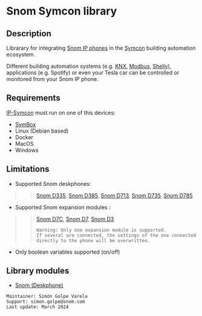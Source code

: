 # Snom Symcon library
## Description
Librarary for integrating [Snom IP phones](https://www.snom.com/en/products/) in the [Symcon](https://www.symcon.de/en/product/) building automation ecosystem.

Different building automation systems (e.g. [KNX](https://www.knx.org/knx-en/for-your-home/benefits/end-customers/), [Modbus](https://modbus.org/about_us.php), [Shelly](https://www.shelly.com/en)), applications (e.g. Spotify) or even your Tesla car can be controlled or monitored from your Snom IP phone.

## Requirements
[IP-Symcon](https://www.symcon.de/en/downloads/) must run on one of this devices:
- [SymBox](https://www.symcon.de/en/shop/symbox/)
- Linux (Debian based)
- Docker
- MacOS
- Windows

## Limitations
- Supported Snom deskphones: 
>>[Snom D335](https://www.snom.com/en/products/desk-phones/d3xx/snom-d335/), [Snom D385](https://www.snom.com/en/products/desk-phones/d3xx/snom-d385/), [Snom D713](https://www.snom.com/en/products/desk-phones/d7xx/snom-d713/), [Snom D735](https://www.snom.com/en/products/desk-phones/d7xx/snom-d735/), [Snom D785](https://www.snom.com/en/products/desk-phones/d7xx/snom-d785/)
- Supported Snom expansion modules :
>>[Snom D7C](https://www.snom.com/en/products/desk-phones/d7xx/snom-d7c/), [Snom D7](https://www.snom.com/de/produkte/tischtelefone/d7xx/snom-d7-w/), [Snom D3](https://www.snom.com/de/produkte/tischtelefone/d3xx/snom-d3/)
>>```
>>Warning: Only one expansion module is supported.
>>If several are connected, the settings of the one connected directly to the phone will be overwritten.
>>```
- Only boolean variables supported (on/off)

## Library modules
- [Snom (Deskphone)](https://github.com/symcon/Snom/tree/main/SnomDeskphone)

```
Maintainer: Simón Golpe Varela
Support: simon.golpe@snom.com
Last update: March 2024
```